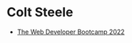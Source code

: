 <h1>Colt Steele</h1>
<ul>
  <li><a href="https://github.com/khalilagazal/playground/tree/main/colt-steele/01-web/" target="_blank">The Web Developer Bootcamp 2022</a></li>
</ul>
